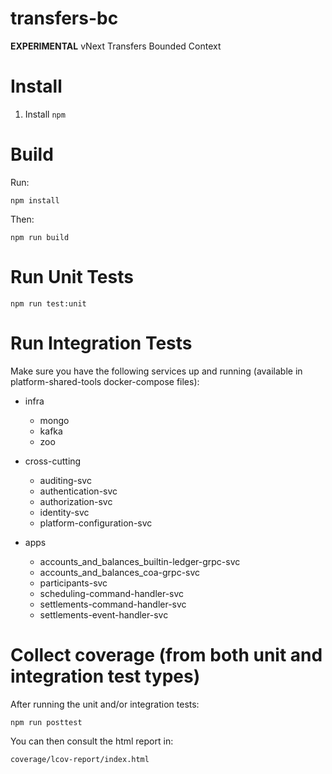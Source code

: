 # transfers-bc
**EXPERIMENTAL** vNext Transfers Bounded Context

# Install
1. Install `npm`

# Build

Run:
```shell
npm install
```
Then:
```shell
npm run build
```

# Run Unit Tests

```shell
npm run test:unit
```

# Run Integration Tests

Make sure you have the following services up and running (available in platform-shared-tools docker-compose files):

- infra
    - mongo
    - kafka
    - zoo
	
- cross-cutting
	- auditing-svc
	- authentication-svc
	- authorization-svc
	- identity-svc
	- platform-configuration-svc
- apps
    - accounts_and_balances_builtin-ledger-grpc-svc
    - accounts_and_balances_coa-grpc-svc
	- participants-svc
    - scheduling-command-handler-svc
    - settlements-command-handler-svc
    - settlements-event-handler-svc

# Collect coverage (from both unit and integration test types)

After running the unit and/or integration tests: 

```shell
npm run posttest
```

You can then consult the html report in:

```shell
coverage/lcov-report/index.html
```